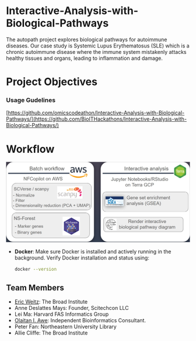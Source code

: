 # Interactive-Analysis-with-Biological-Pathways
The autopath project explores biological pathways for autoimmune diseases. Our case study is Systemic Lupus Erythematosus (SLE) which is a chronic autoimmune disease where the immune system mistakenly attacks healthy tissues and organs, leading to inflammation and damage. 

# Project Objectives

### Usage Gudelines
[https://github.com/omicscodeathon/Interactive-Analysis-with-Biological-Pathways/](https://github.com/BioITHackathons/Interactive-Analysis-with-Biological-Pathways/)


# Workflow
![General Workflow](https://github.com/BioITHackathons/Interactive-Analysis-with-Biological-Pathways/blob/main/img/workflow_authopath.jpg)

- **Docker**:
Make sure Docker is installed and actively running in the background.
Verify Docker installation and status using:
  ```bash
  docker --version
  ```

##  Team Members
- [Eric Weitz](https://github.com/eweitz): The Broad Institute
- Anne  Deslattes Mays: Founder, Scitechcon LLC
- Lei Ma: Harvard FAS Informatics Group
- [Olaitan I. Awe](https://github.com/laitanawe): Independent Bioinformatics Consultant.
- Peter Fan: Northeastern University Library
- Allie Cliffe: The Broad Institute

